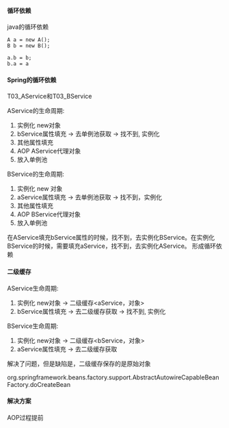 #### 循环依赖
java的循环依赖 
```
A a = new A();
B b = new B();

a.b = b;
b.a = a
```

#### Spring的循环依赖
T03_AService和T03_BService

AService的生命周期:
1. 实例化 new对象
2. bService属性填充 -> 去单例池获取 -> 找不到, 实例化
3. 其他属性填充
4. AOP AService代理对象
5. 放入单例池

BService的生命周期:
1. 实例化 new 对象
2. aService属性填充 -> 去单例池获取 -> 找不到，实例化
3. 其他属性填充
4. AOP BService代理对象
5. 放入单例池

在AService填充bService属性的时候，找不到，去实例化BService。在实例化BService的时候，需要填充aService，找不到，去实例化AService。
形成循环依赖

#### 二级缓存

AService生命周期:
1. 实例化 new对象 -> 二级缓存<aService，对象> 
2. bService属性填充 -> 去二级缓存获取 -> 找不到, 实例化

BService生命周期:
1. 实例化 new对象 -> 二级缓存<bService，对象> 
2. aService属性填充 -> 去二级缓存获取

解决了问题，但是缺陷是，二级缓存保存的是原始对象

org.springframework.beans.factory.support.AbstractAutowireCapableBeanFactory.doCreateBean

#### 解决方案

AOP过程提前
